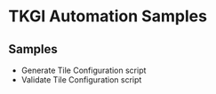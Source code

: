 # TKGI Automation Samples

## Samples
- Generate Tile Configuration script
- Validate Tile Configuration script
